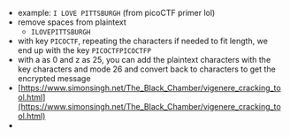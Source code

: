 - example: `I LOVE PITTSBURGH` (from picoCTF primer lol)
- remove spaces from plaintext
	- `ILOVEPITTSBURGH`
- with key `PICOCTF`, repeating the characters if needed to fit length, we end up with the key `PICOCTFPICOCTFP`
- with a as 0 and z as 25, you can add the plaintext characters with the key characters and mode 26 and convert back to characters to get the encrypted message
- [https://www.simonsingh.net/The_Black_Chamber/vigenere_cracking_tool.html](https://www.simonsingh.net/The_Black_Chamber/vigenere_cracking_tool.html)
- 